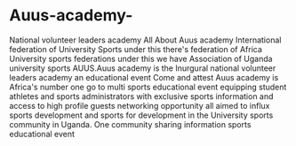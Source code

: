 # Auus-academy-
National volunteer leaders academy
All About Auus academy
International federation of University Sports under this there's federation of Africa University sports federations under this we have Association of Uganda university sports AUUS.Auus academy  is the Inurgural national volunteer leaders academy an educational event 
Come and attest 
Auus academy is Africa's number one go to multi sports educational event equipping student athletes  and sports administrators with exclusive sports information and access to high profile guests networking opportunity all aimed to influx sports development and sports for development in the University sports community in Uganda.
One community sharing information sports educational event
